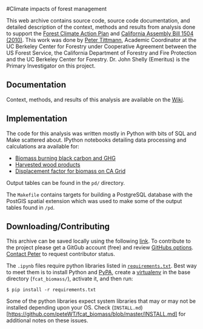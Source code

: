 #Climate impacts of forest management

This web archive contains source code, source code documentation, and detailed description of the context, methods and results from analysis done to support the [Forest Climate Action Plan](http://www.fire.ca.gov/fcat/) and [California Assembly Bill 1504 (2010)](http://leginfo.legislature.ca.gov/faces/billNavClient.xhtml?bill_id=200920100AB1504). This work was done by [Peter Tittmann](http://ucanr.edu/?facultyid=22593), Academic Coordinator at the UC Berkeley Center for Forestry under Cooperative Agreement between the US Forest Service, the California Department of Forestry and Fire Protection and the UC Berkeley Center for Forestry. Dr. John Shelly (Emeritus) is the Primary Investigator on this project.


## Documentation

Context, methods, and results of this analysis are available on the [Wiki](https://github.com/peteWT/fcat_biomass/wiki).

## Implementation

The code for this analysis was written mostly in Python with bits of SQL and Make scattered about. IPython notebooks detailing data processing and calculations ara available for:

+ [Biomass burning black carbon and GHG]()
+ [Harvested wood products]()
+ [Displacement factor for biomass on CA Grid]()

Output tables can be found in the `pd/` directory.

The `Makefile` contains targets for building a PostgreSQL database with the PostGIS spatial extension which was used to make some of the output tables found in `/pd`.

## Downloading/Contributing

This archive can be saved locally using the following [link](https://github.com/peteWT/fcat_biomass/archive/master.zip). To contribute to the project please get a GitGub account (free) and review [GitHubs options](https://guides.github.com/activities/contributing-to-open-source/). [Contact Peter](mailto:ptittmann@gmail.com) to request contributor status.

The `.ipynb` files require python libraries listed in [`requirements.txt`](https://github.com/peteWT/fcat_biomass/blob/master/requirements.txt). Best way to meet them is to install Python and [PyPA](https://pip.pypa.io/en/stable/), create a [virtualenv](https://virtualenv.readthedocs.org/en/latest/) in the base directory (`fcat_biomass/`), activate it, and then run:

`$ pip install -r requirements.txt`


Some of the python libraries expect system libraries that may or may not be installed depending upon your OS. Check (`INSTALL.md`)[https://github.com/peteWT/fcat_biomass/blob/master/INSTALL.md] for additional notes on these issues.

